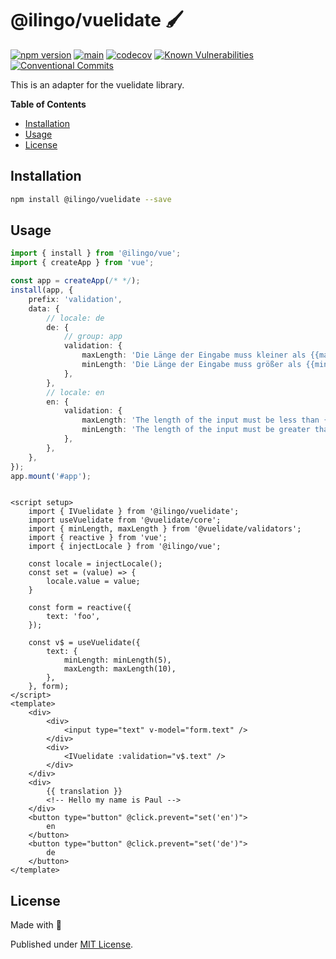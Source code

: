 # @ilingo/vuelidate 🖌️

[![npm version](https://badge.fury.io/js/@ilingo%2Fvuelidate.svg)](https://badge.fury.io/js/@ilingo%2Fvuelidate)
[![main](https://github.com/Tada5hi/ilingo/actions/workflows/main.yml/badge.svg)](https://github.com/Tada5hi/ilingo/actions/workflows/main.yml)
[![codecov](https://codecov.io/gh/tada5hi/ilingo/branch/master/graph/badge.svg?token=CLIA667K6V)](https://codecov.io/gh/tada5hi/ilingo)
[![Known Vulnerabilities](https://snyk.io/test/github/Tada5hi/ilingo/badge.svg)](https://snyk.io/test/github/Tada5hi/ilingo)
[![Conventional Commits](https://img.shields.io/badge/Conventional%20Commits-1.0.0-%23FE5196?logo=conventionalcommits&logoColor=white)](https://conventionalcommits.org)

This is an adapter for the vuelidate library.

**Table of Contents**

- [Installation](#installation)
- [Usage](#usage)
- [License](#license)

## Installation

```bash
npm install @ilingo/vuelidate --save
```

## Usage

```typescript
import { install } from '@ilingo/vue';
import { createApp } from 'vue';

const app = createApp(/* */);
install(app, {
    prefix: 'validation',
    data: {
        // locale: de
        de: {
            // group: app
            validation: {
                maxLength: 'Die Länge der Eingabe muss kleiner als {{max}} sein.',
                minLength: 'Die Länge der Eingabe muss größer als {{min}} sein.',
            },
        },
        // locale: en
        en: {
            validation: {
                maxLength: 'The length of the input must be less than {{max}}.',
                minLength: 'The length of the input must be greater than {{min}}.',
            },
        },
    },
});
app.mount('#app');
```

```vue

<script setup>
    import { IVuelidate } from '@ilingo/vuelidate';
    import useVuelidate from '@vuelidate/core';
    import { minLength, maxLength } from '@vuelidate/validators';
    import { reactive } from 'vue';
    import { injectLocale } from '@ilingo/vue';

    const locale = injectLocale();
    const set = (value) => {
        locale.value = value;
    }

    const form = reactive({
        text: 'foo',
    });

    const v$ = useVuelidate({
        text: {
            minLength: minLength(5),
            maxLength: maxLength(10),
        },
    }, form);
</script>
<template>
    <div>
        <div>
            <input type="text" v-model="form.text" />
        </div>
        <div>
            <IVuelidate :validation="v$.text" />
        </div>
    </div>
    <div>
        {{ translation }}
        <!-- Hello my name is Paul -->
    </div>
    <button type="button" @click.prevent="set('en')">
        en
    </button>
    <button type="button" @click.prevent="set('de')">
        de
    </button>
</template>
```

## License

Made with 💚

Published under [MIT License](./LICENSE).

